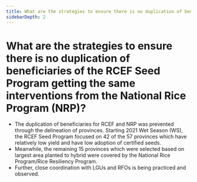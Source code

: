 ```yaml
---
title: What are the strategies to ensure there is no duplication of beneficiaries of the RCEF Seed Program getting the same interventions from the National Rice Program NRP?
sidebarDepth: 2
---
```


# What are the strategies to ensure there is no duplication of beneficiaries of the RCEF Seed Program getting the same interventions from the National Rice Program (NRP)?


 - The duplication of beneficiaries for RCEF and NRP was prevented through the delineation of provinces. Starting 2021 Wet Season (WS), the RCEF Seed Program focused on 42 of the 57 provinces which have relatively low yield and have low adoption of certified seeds. 
 - Meanwhile, the remaining 15 provinces which were selected based on largest area planted to hybrid were covered by the National Rice Program/Rice Resiliency Program.
 - Further, close coordination with LGUs and RFOs is being practiced and observed.
